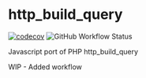 # http_build_query
[![codecov](https://codecov.io/gh/Modularity-Bulgaria/http_build_query/branch/main/graph/badge.svg?token=HS160E15RY)](https://codecov.io/gh/Modularity-Bulgaria/http_build_query)
![GitHub Workflow Status](https://img.shields.io/github/workflow/status/Modularity-Bulgaria/http_build_query/CI%20Build)

Javascript port of PHP http_build_query

WIP - Added workflow
